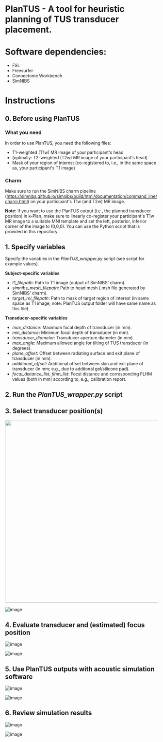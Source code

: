 # PlanTUS - A tool for heuristic planning of TUS transducer placement.

# Software dependencies:
- FSL
- Freesurfer
- Connectome Workbench
- SimNIBS


# Instructions

## 0. Before using PlanTUS

### What you need
In order to use PlanTUS, you need the following files:
- T1-weighted (T1w) MR image of your participant's head
- (optinally: T2-weighted (T2w) MR image of your participant's head)
- Mask of your region of interest (co-registered to, i.e., in the same space as, your participant's T1 image)
  
### Charm
Make sure to run the SimNIBS charm pipeline (https://simnibs.github.io/simnibs/build/html/documentation/command_line/charm.html) on your participant's T1w (and T2w) MR image.

**Note:** If you want to use the PlanTUS output (i.e., the planned transducer position) in k-Plan, make sure to linearly co-register your participant's T1w MR image to a suitable MNI template and set the left, posterior, inferior corner of the image to (0,0,0). You can use the Python script that is provided in this repository.

## 1. Specify variables
Specify the variables in the *PlanTUS_wrapper.py* script (see script for example values).

**Subject-specific variables**
- *t1_filepath*: Path to T1 image (output of SimNIBS' charm).
- *simnibs_mesh_filepath*: Path to head mesh (.msh file generated by SimNIBS' charm).
- *target_roi_filepath*: Path to mask of target region of interest (in same space as T1 image; note: PlanTUS output folder will have same name as this file).

**Transducer-specific variables**
- *max_distance*: Maximum focal depth of transducer (in mm).
- *min_distance*: Minimum focal depth of transducer (in mm).
- *transducer_diameter*: Transducer aperture diameter (in mm).
- *max_angle*: Maximum allowed angle for tilting of TUS transducer (in degrees).
- *plane_offset*: Offset between radiating surface and exit plane of transducer (in mm).
- *additional_offset*: Additional offset between skin and exit plane of transducer (in mm; e.g., due to addtional gel/silicone pad).
- *focal_distance_list*, *flhm_list*: Focal distance and corresponding FLHM values (both in mm) according to, e.g., calibration report.


## 2. Run the *PlanTUS_wrapper.py* script

## 3. Select transducer position(s)

<img src="https://github.com/user-attachments/assets/df3d85c4-4056-4bb6-99aa-23b82feb822d" width="600" />

![image](https://github.com/user-attachments/assets/cf6c9517-e4d4-444f-97b5-d49475feafd9)



## 4. Evaluate transducer and (estimated) focus position

![image](https://github.com/user-attachments/assets/44b4f69a-df07-47eb-8858-e0da64af2172)

![image](https://github.com/user-attachments/assets/72fd9a0a-f7dc-461f-82db-82ea601e2751)



## 5. Use PlanTUS outputs with acoustic simulation software

![image](https://github.com/user-attachments/assets/12315d1b-24ba-42bb-ab98-0d6b4bde651f)

![image](https://github.com/user-attachments/assets/ef43e905-1466-4dc3-9e69-ccefa266d8fa)



## 6. Review simulation results

![image](https://github.com/user-attachments/assets/77ef1860-d809-4b43-a60a-c712257150ee)

![image](https://github.com/user-attachments/assets/b1502848-d858-41ee-93a7-7cc3ab297e0b)


